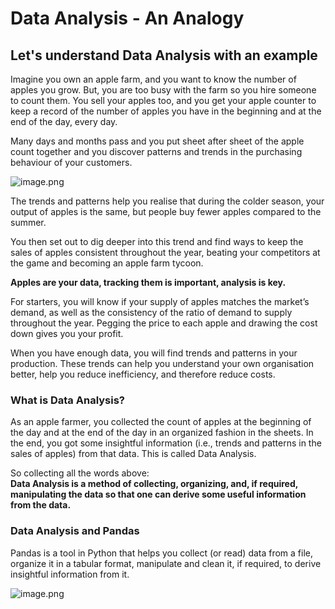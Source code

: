 # Data Analysis - An Analogy

## Let's understand Data Analysis with an example

Imagine you own an apple farm, and you want to know the number of apples you grow. But, you are too busy with the farm so you hire someone to count them. You sell your apples too, and you get your apple counter to keep a record of the number of apples you have in the beginning and at the end of the day, every day. 

Many days and months pass and you put sheet after sheet of the apple count together and you discover patterns and trends in the purchasing behaviour of your customers.






![image.png](https://dphi-live.s3.amazonaws.com/media_uploads/image_066cdfe411374d5baef18e920fc99ecd.png)





The trends and patterns help you realise that during the colder season, your output of apples is the same, but people buy fewer apples compared to the summer. 

You then set out to dig deeper into this trend and find ways to keep the sales of apples consistent throughout the year, beating your competitors at the game and becoming an apple farm tycoon.

**Apples are your data, tracking them is important, analysis is key.**

For starters, you will know if your supply of apples matches the market’s demand, as well as the consistency of the ratio of demand to supply throughout the year. Pegging the price to each apple and drawing the cost down gives you your profit. 

When you have enough data, you will find trends and patterns in your production. These trends can help you understand your own organisation better, help you reduce inefficiency, and therefore reduce costs.

### What is Data Analysis?

As an apple farmer, you collected the count of apples at the beginning of the day and at the end of the day in an organized fashion in the sheets. In the end, you got some insightful information (i.e., trends and patterns in the sales of apples)  from that data. This is called Data Analysis.

So collecting all the words above:\
**Data Analysis is a method of collecting, organizing, and, if required, manipulating the data so that one can derive some useful information from the data.**

### Data Analysis and Pandas

Pandas is a tool in Python that helps you collect (or read) data from a file, organize it in a tabular format, manipulate and clean it, if required, to derive insightful information from it.

![image.png](https://dphi-live.s3.amazonaws.com/media_uploads/image_2454d307b3404e158bae0eedcdd90329.png)
